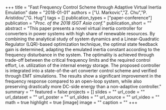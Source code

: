 +++
title = "Fast Frequency Control Scheme through Adaptive Virtual Inertia Emulation"
date = "2018-01-01"
authors = ["U. Markovic","Z. Chu","P. Aristidou","G. Hug"]
tags = []
publication_types = ["paper-conference"]
publication = "_Proc. of the 2018 ISGT Asia conf._"
publication_short = ""
abstract = "This paper presents a novel virtual inertia controller for converters in power systems with high share of renewable resources. By combining the analytical study of system dynamics and a Linear-Quadratic Regulator (LQR)-based optimization technique, the optimal state feedback gain is determined, adapting the emulated inertia constant according to the frequency disturbance in the system. The optimality is achieved through trade-off between the critical frequency limits and the required control effort, i.e. utilization of the internal energy storage. The proposed controller is integrated into a state-of-the-art converter control scheme and verified through EMT simulations. The results show a significant improvement in the frequency response compared to an open-loop system, while also preserving drastically more DC-side energy than a non-adaptive controller."
summary = ""
featured = false
projects = []
slides = ""
url_code = ""
url_dataset = ""
url_poster = ""
url_slides = ""
url_source = ""
url_video = ""
math = true
highlight = true
[image]
image = ""
caption = ""
+++

